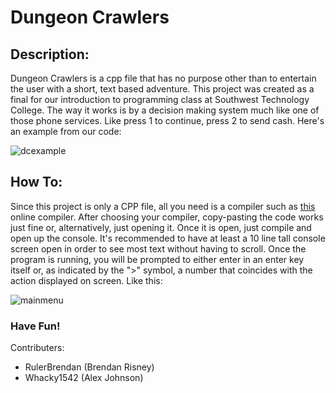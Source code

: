 # Dungeon Crawlers
## Description:
Dungeon Crawlers is a cpp file that has no purpose other than to entertain the user with a short, text based adventure. This project was created as a final for our introduction to programming class at Southwest Technology College. The way it works is by a decision making system much like one of those phone services. Like press 1 to continue, press 2 to send cash. Here's an example from our code:

![dcexample](https://user-images.githubusercontent.com/31144589/40042019-1f1dacd4-57dd-11e8-84b8-d6572dd9ac37.PNG)

## How To:
Since this project is only a CPP file, all you need is a compiler such as [this](https://www.onlinegdb.com/online_c++_compiler) online compiler. After choosing your compiler, copy-pasting the code works just fine or, alternatively, just opening it. Once it is open, just compile and open up the console. It's recommended to have at least a 10 line tall console screen open in order to see most text without having to scroll. Once the program is running, you will be prompted to either enter in an enter key itself or, as indicated by the ">" symbol, a number that coincides with the action displayed on screen. Like this:

![mainmenu](https://user-images.githubusercontent.com/31144589/40042949-36c4ff38-57e0-11e8-97a0-1bf433951c86.PNG)

### Have Fun!

Contributers:
- RulerBrendan (Brendan Risney)
- Whacky1542 (Alex Johnson)
